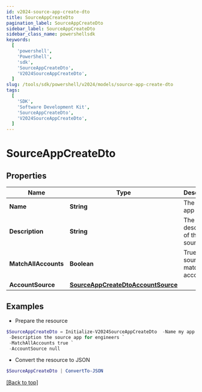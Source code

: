 ```yaml
---
id: v2024-source-app-create-dto
title: SourceAppCreateDto
pagination_label: SourceAppCreateDto
sidebar_label: SourceAppCreateDto
sidebar_class_name: powershellsdk
keywords:
  [
    'powershell',
    'PowerShell',
    'sdk',
    'SourceAppCreateDto',
    'V2024SourceAppCreateDto',
  ]
slug: /tools/sdk/powershell/v2024/models/source-app-create-dto
tags:
  [
    'SDK',
    'Software Development Kit',
    'SourceAppCreateDto',
    'V2024SourceAppCreateDto',
  ]
---
```


# SourceAppCreateDto

## Properties

| Name | Type | Description | Notes |
| --- | --- | --- | --- |
| **Name** | **String** | The source app name | [required] |
| **Description** | **String** | The description of the source app | [required] |
| **MatchAllAccounts** | **Boolean** | True if the source app match all accounts | [optional] [default to $false] |
| **AccountSource** | [**SourceAppCreateDtoAccountSource**](source-app-create-dto-account-source) |  | [required] |

## Examples

- Prepare the resource

```powershell
$SourceAppCreateDto = Initialize-V2024SourceAppCreateDto  -Name my app `
 -Description the source app for engineers `
 -MatchAllAccounts true `
 -AccountSource null
```

- Convert the resource to JSON

```powershell
$SourceAppCreateDto | ConvertTo-JSON
```

[[Back to top]](#)
